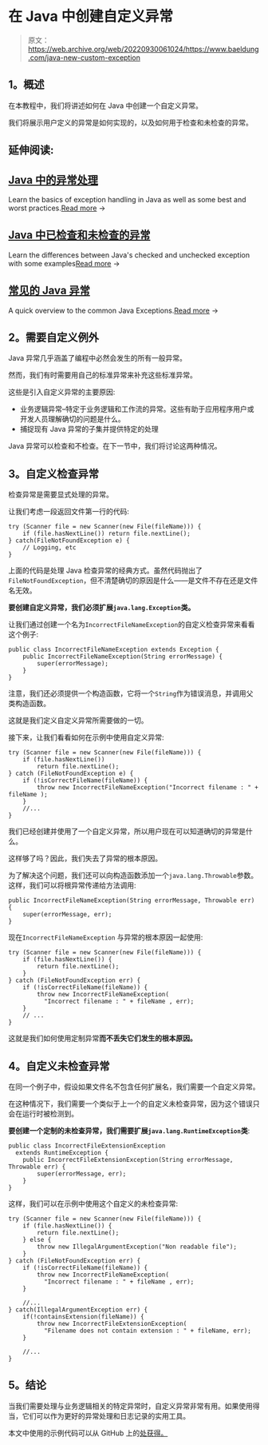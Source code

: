 # 在 Java 中创建自定义异常

> 原文：<https://web.archive.org/web/20220930061024/https://www.baeldung.com/java-new-custom-exception>

## **1。概述**

在本教程中，我们将讲述如何在 Java 中创建一个自定义异常。

我们将展示用户定义的异常是如何实现的，以及如何用于检查和未检查的异常。

## 延伸阅读:

## [Java 中的异常处理](/web/20221101183545/https://www.baeldung.com/java-exceptions)

Learn the basics of exception handling in Java as well as some best and worst practices.[Read more](/web/20221101183545/https://www.baeldung.com/java-exceptions) →

## [Java 中已检查和未检查的异常](/web/20221101183545/https://www.baeldung.com/java-checked-unchecked-exceptions)

Learn the differences between Java's checked and unchecked exception with some examples[Read more](/web/20221101183545/https://www.baeldung.com/java-checked-unchecked-exceptions) →

## [常见的 Java 异常](/web/20221101183545/https://www.baeldung.com/java-common-exceptions)

A quick overview to the common Java Exceptions.[Read more](/web/20221101183545/https://www.baeldung.com/java-common-exceptions) →

## **2。需要自定义例外**

Java 异常几乎涵盖了编程中必然会发生的所有一般异常。

然而，我们有时需要用自己的标准异常来补充这些标准异常。

这些是引入自定义异常的主要原因:

*   业务逻辑异常–特定于业务逻辑和工作流的异常。这些有助于应用程序用户或开发人员理解确切的问题是什么。
*   捕捉现有 Java 异常的子集并提供特定的处理

Java 异常可以检查和不检查。在下一节中，我们将讨论这两种情况。

## **3。自定义检查异常**

检查异常是需要显式处理的异常。

让我们考虑一段返回文件第一行的代码:

```
try (Scanner file = new Scanner(new File(fileName))) {
    if (file.hasNextLine()) return file.nextLine();
} catch(FileNotFoundException e) {
    // Logging, etc 
} 
```

上面的代码是处理 Java 检查异常的经典方式。虽然代码抛出了`FileNotFoundException`，但不清楚确切的原因是什么——是文件不存在还是文件名无效。

**要创建自定义异常，我们必须扩展`java.lang.Exception`类。**

让我们通过创建一个名为`IncorrectFileNameException`的自定义检查异常来看看这个例子:

```
public class IncorrectFileNameException extends Exception { 
    public IncorrectFileNameException(String errorMessage) {
        super(errorMessage);
    }
} 
```

注意，我们还必须提供一个构造函数，它将一个`String`作为错误消息，并调用父类构造函数。

这就是我们定义自定义异常所需要做的一切。

接下来，让我们看看如何在示例中使用自定义异常:

```
try (Scanner file = new Scanner(new File(fileName))) {
    if (file.hasNextLine())
        return file.nextLine();
} catch (FileNotFoundException e) {
    if (!isCorrectFileName(fileName)) {
        throw new IncorrectFileNameException("Incorrect filename : " + fileName );
    }
    //...
} 
```

我们已经创建并使用了一个自定义异常，所以用户现在可以知道确切的异常是什么。

这样够了吗？因此，我们失去了异常的根本原因。

为了解决这个问题，我们还可以向构造函数添加一个`java.lang.Throwable`参数。这样，我们可以将根异常传递给方法调用:

```
public IncorrectFileNameException(String errorMessage, Throwable err) {
    super(errorMessage, err);
} 
```

现在`IncorrectFileNameException` 与异常的根本原因一起使用:

```
try (Scanner file = new Scanner(new File(fileName))) {
    if (file.hasNextLine()) {
        return file.nextLine();
    }
} catch (FileNotFoundException err) {
    if (!isCorrectFileName(fileName)) {
        throw new IncorrectFileNameException(
          "Incorrect filename : " + fileName , err);
    }
    // ...
} 
```

这就是我们如何使用定制异常**而不丢失它们发生的根本原因。**

## **4。自定义未检查异常**

在同一个例子中，假设如果文件名不包含任何扩展名，我们需要一个自定义异常。

在这种情况下，我们需要一个类似于上一个的自定义未检查异常，因为这个错误只会在运行时被检测到。

**要创建一个定制的未检查异常，我们需要扩展`java.lang.RuntimeException`类**:

```
public class IncorrectFileExtensionException 
  extends RuntimeException {
    public IncorrectFileExtensionException(String errorMessage, Throwable err) {
        super(errorMessage, err);
    }
} 
```

这样，我们可以在示例中使用这个自定义的未检查异常:

```
try (Scanner file = new Scanner(new File(fileName))) {
    if (file.hasNextLine()) {
        return file.nextLine();
    } else {
        throw new IllegalArgumentException("Non readable file");
    }
} catch (FileNotFoundException err) {
    if (!isCorrectFileName(fileName)) {
        throw new IncorrectFileNameException(
          "Incorrect filename : " + fileName , err);
    }

    //...
} catch(IllegalArgumentException err) {
    if(!containsExtension(fileName)) {
        throw new IncorrectFileExtensionException(
          "Filename does not contain extension : " + fileName, err);
    }

    //...
} 
```

## **5。结论**

当我们需要处理与业务逻辑相关的特定异常时，自定义异常非常有用。如果使用得当，它们可以作为更好的异常处理和日志记录的实用工具。

本文中使用的示例代码可以从 GitHub 上的[处获得。](https://web.archive.org/web/20221101183545/https://github.com/eugenp/tutorials/tree/master/core-java-modules/core-java-exceptions)